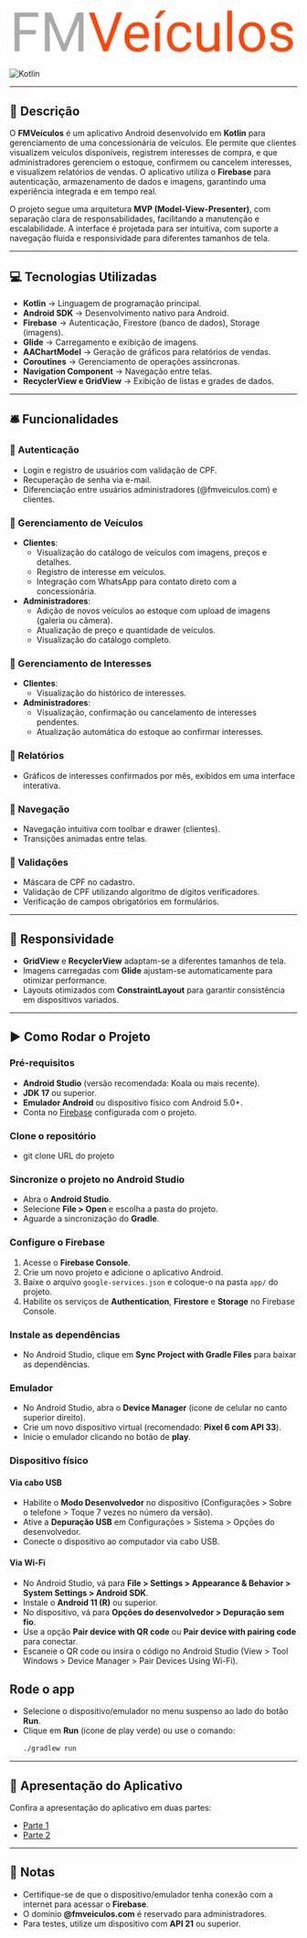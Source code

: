 <img src="media/Logo.png" alt="FMVeículos Logo"/>

![Kotlin](https://img.shields.io/badge/Kotlin-2.2.0-blue?logo=kotlin)

---

## 📃 Descrição

O **FMVeículos** é um aplicativo Android desenvolvido em **Kotlin** para gerenciamento de uma concessionária de veículos. Ele permite que clientes visualizem veículos disponíveis, registrem interesses de compra, e que administradores gerenciem o estoque, confirmem ou cancelem interesses, e visualizem relatórios de vendas. O aplicativo utiliza o **Firebase** para autenticação, armazenamento de dados e imagens, garantindo uma experiência integrada e em tempo real.

O projeto segue uma arquitetura **MVP (Model-View-Presenter)**, com separação clara de responsabilidades, facilitando a manutenção e escalabilidade. A interface é projetada para ser intuitiva, com suporte a navegação fluida e responsividade para diferentes tamanhos de tela.

---

## 💻 Tecnologias Utilizadas

- **Kotlin** → Linguagem de programação principal.
- **Android SDK** → Desenvolvimento nativo para Android.
- **Firebase** → Autenticação, Firestore (banco de dados), Storage (imagens).
- **Glide** → Carregamento e exibição de imagens.
- **AAChartModel** → Geração de gráficos para relatórios de vendas.
- **Coroutines** → Gerenciamento de operações assíncronas.
- **Navigation Component** → Navegação entre telas.
- **RecyclerView e GridView** → Exibição de listas e grades de dados.

---

## 🛎️ Funcionalidades

### 🔹 Autenticação
- Login e registro de usuários com validação de CPF.
- Recuperação de senha via e-mail.
- Diferenciação entre usuários administradores (@fmveiculos.com) e clientes.

### 🔹 Gerenciamento de Veículos
- **Clientes**:
  - Visualização do catálogo de veículos com imagens, preços e detalhes.
  - Registro de interesse em veículos.
  - Integração com WhatsApp para contato direto com a concessionária.
- **Administradores**:
  - Adição de novos veículos ao estoque com upload de imagens (galeria ou câmera).
  - Atualização de preço e quantidade de veículos.
  - Visualização do catálogo completo.

### 🔹 Gerenciamento de Interesses
- **Clientes**:
  - Visualização do histórico de interesses.
- **Administradores**:
  - Visualização, confirmação ou cancelamento de interesses pendentes.
  - Atualização automática do estoque ao confirmar interesses.

### 🔹 Relatórios
- Gráficos de interesses confirmados por mês, exibidos em uma interface interativa.

### 🔹 Navegação
- Navegação intuitiva com toolbar e drawer (clientes).
- Transições animadas entre telas.

### 🔹 Validações
- Máscara de CPF no cadastro.
- Validação de CPF utilizando algoritmo de dígitos verificadores.
- Verificação de campos obrigatórios em formulários.

---

## 📱 Responsividade

- **GridView** e **RecyclerView** adaptam-se a diferentes tamanhos de tela.
- Imagens carregadas com **Glide** ajustam-se automaticamente para otimizar performance.
- Layouts otimizados com **ConstraintLayout** para garantir consistência em dispositivos variados.

---

## ▶️ Como Rodar o Projeto

### Pré-requisitos
- **Android Studio** (versão recomendada: Koala ou mais recente).
- **JDK 17** ou superior.
- **Emulador Android** ou dispositivo físico com Android 5.0+.
- Conta no [Firebase](https://firebase.google.com/) configurada com o projeto.

### Clone o repositório

- git clone URL do projeto

### Sincronize o projeto no Android Studio

- Abra o **Android Studio**.
-  Selecione **File > Open** e escolha a pasta do projeto.
- Aguarde a sincronização do **Gradle**.

### Configure o Firebase

1. Acesse o **Firebase Console**.
2. Crie um novo projeto e adicione o aplicativo Android.
3. Baixe o arquivo `google-services.json` e coloque-o na pasta `app/` do projeto.
4. Habilite os serviços de **Authentication**, **Firestore** e **Storage** no Firebase Console.

### Instale as dependências

- No Android Studio, clique em **Sync Project with Gradle Files** para baixar as dependências.

### Emulador
- No Android Studio, abra o **Device Manager** (ícone de celular no canto superior direito).
- Crie um novo dispositivo virtual (recomendado: **Pixel 6 com API 33**).
- Inicie o emulador clicando no botão de **play**.

### Dispositivo físico

#### Via cabo USB
- Habilite o **Modo Desenvolvedor** no dispositivo (Configurações > Sobre o telefone > Toque 7 vezes no número da versão).
- Ative a **Depuração USB** em Configurações > Sistema > Opções do desenvolvedor.
- Conecte o dispositivo ao computador via cabo USB.

#### Via Wi-Fi
- No Android Studio, vá para **File > Settings > Appearance & Behavior > System Settings > Android SDK**.
- Instale o **Android 11 (R)** ou superior.
- No dispositivo, vá para **Opções do desenvolvedor > Depuração sem fio**.
- Use a opção **Pair device with QR code** ou **Pair device with pairing code** para conectar.
- Escaneie o QR code ou insira o código no Android Studio (View > Tool Windows > Device Manager > Pair Devices Using Wi-Fi).

## Rode o app

- Selecione o dispositivo/emulador no menu suspenso ao lado do botão **Run**.
- Clique em **Run** (ícone de play verde) ou use o comando:
   ```bash
   ./gradlew run
   
---

## 🎥 Apresentação do Aplicativo

Confira a apresentação do aplicativo em duas partes:  

- [Parte 1](https://youtu.be/jwXPy-maq4Q)  
- [Parte 2](https://youtu.be/EmIp1Qk3-Ik)  

---

## 📝 Notas
- Certifique-se de que o dispositivo/emulador tenha conexão com a internet para acessar o **Firebase**.  
- O domínio **@fmveiculos.com** é reservado para administradores.  
- Para testes, utilize um dispositivo com **API 21** ou superior.
